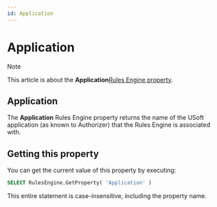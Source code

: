 ```yaml
---
id: Application
---
```


# Application



> [!NOTE]
> This article is about the **Application**[Rules Engine property](/docs/Modeller_and_Rules_Engine/Rules_Engine_properties).

## **Application**

The **Application** Rules Engine property returns the name of the USoft application (as known to Authorizer) that the Rules Engine is associated with.

## Getting this property

You can get the current value of this property by executing:

```sql
SELECT RulesEngine.GetProperty( 'Application' )
```

This entire statement is case-insensitive, including the property name.

 
